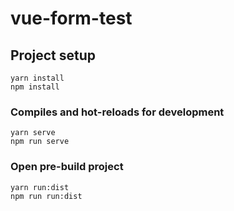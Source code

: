 # vue-form-test

## Project setup
```
yarn install
npm install
```

### Compiles and hot-reloads for development
```
yarn serve
npm run serve
```

### Open pre-build project 
```
yarn run:dist
npm run run:dist
```
